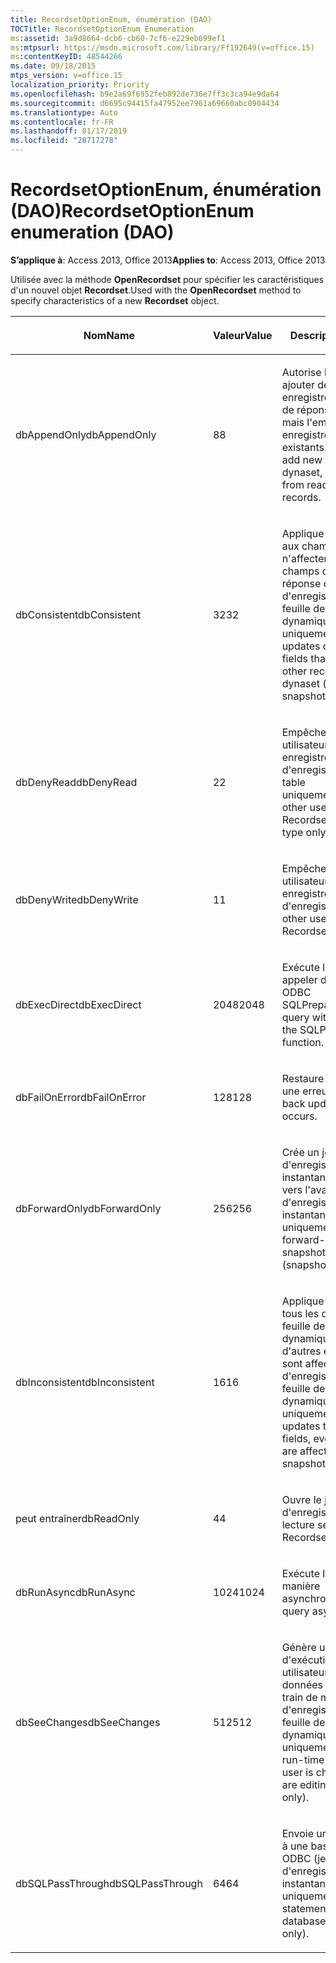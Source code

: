 ```yaml
---
title: RecordsetOptionEnum, énumération (DAO)
TOCTitle: RecordsetOptionEnum Enumeration
ms:assetid: 3a9d8664-dcb6-cb60-7cf6-e229eb699ef1
ms:mtpsurl: https://msdn.microsoft.com/library/Ff192649(v=office.15)
ms:contentKeyID: 48544266
ms.date: 09/18/2015
mtps_version: v=office.15
localization_priority: Priority
ms.openlocfilehash: b9e2a69f6952feb892de736e7ff3c3ca94e9da64
ms.sourcegitcommit: d6695c94415fa47952ee7961a69660abc0904434
ms.translationtype: Auto
ms.contentlocale: fr-FR
ms.lasthandoff: 01/17/2019
ms.locfileid: "28717278"
---
```

# <a name="recordsetoptionenum-enumeration-dao"></a><span data-ttu-id="1708a-102">RecordsetOptionEnum, énumération (DAO)</span><span class="sxs-lookup"><span data-stu-id="1708a-102">RecordsetOptionEnum enumeration (DAO)</span></span>


<span data-ttu-id="1708a-103">**S’applique à**: Access 2013, Office 2013</span><span class="sxs-lookup"><span data-stu-id="1708a-103">**Applies to**: Access 2013, Office 2013</span></span>

<span data-ttu-id="1708a-104">Utilisée avec la méthode **OpenRecordset** pour spécifier les caractéristiques d'un nouvel objet **Recordset**.</span><span class="sxs-lookup"><span data-stu-id="1708a-104">Used with the **OpenRecordset** method to specify characteristics of a new **Recordset** object.</span></span>

<table>
<colgroup>
<col style="width: 33%" />
<col style="width: 33%" />
<col style="width: 33%" />
</colgroup>
<thead>
<tr class="header">
<th><p><span data-ttu-id="1708a-105">Nom</span><span class="sxs-lookup"><span data-stu-id="1708a-105">Name</span></span></p></th>
<th><p><span data-ttu-id="1708a-106">Valeur</span><span class="sxs-lookup"><span data-stu-id="1708a-106">Value</span></span></p></th>
<th><p><span data-ttu-id="1708a-107">Description</span><span class="sxs-lookup"><span data-stu-id="1708a-107">Description</span></span></p></th>
</tr>
</thead>
<tbody>
<tr class="odd">
<td><p><span data-ttu-id="1708a-108">dbAppendOnly</span><span class="sxs-lookup"><span data-stu-id="1708a-108">dbAppendOnly</span></span></p></td>
<td><p><span data-ttu-id="1708a-109">8</span><span class="sxs-lookup"><span data-stu-id="1708a-109">8</span></span></p></td>
<td><p><span data-ttu-id="1708a-110">Autorise l'utilisateur à ajouter de nouveaux enregistrements à la feuille de réponse dynamique mais l'empêche de lire les enregistrements existants.</span><span class="sxs-lookup"><span data-stu-id="1708a-110">Allows user to add new records to the dynaset, but prevents user from reading existing records.</span></span></p></td>
</tr>
<tr class="even">
<td><p><span data-ttu-id="1708a-111">dbConsistent</span><span class="sxs-lookup"><span data-stu-id="1708a-111">dbConsistent</span></span></p></td>
<td><p><span data-ttu-id="1708a-112">32</span><span class="sxs-lookup"><span data-stu-id="1708a-112">32</span></span></p></td>
<td><p><span data-ttu-id="1708a-113">Applique les mises à jour aux champs qui n'affecteront pas d'autres champs de la feuille de réponse dynamique (jeu d'enregistrements de type feuille de réponse dynamique ou instantané uniquement).</span><span class="sxs-lookup"><span data-stu-id="1708a-113">Applies updates only to those fields that will not affect other records in the dynaset (dynaset- and snapshot-type only).</span></span></p></td>
</tr>
<tr class="odd">
<td><p><span data-ttu-id="1708a-114">dbDenyRead</span><span class="sxs-lookup"><span data-stu-id="1708a-114">dbDenyRead</span></span></p></td>
<td><p><span data-ttu-id="1708a-115">2</span><span class="sxs-lookup"><span data-stu-id="1708a-115">2</span></span></p></td>
<td><p><span data-ttu-id="1708a-116">Empêche d'autres utilisateurs de lire les enregistrements du jeu d'enregistrements (de type table uniquement).</span><span class="sxs-lookup"><span data-stu-id="1708a-116">Prevents other users from reading Recordset records (table-type only).</span></span></p></td>
</tr>
<tr class="even">
<td><p><span data-ttu-id="1708a-117">dbDenyWrite</span><span class="sxs-lookup"><span data-stu-id="1708a-117">dbDenyWrite</span></span></p></td>
<td><p><span data-ttu-id="1708a-118">1</span><span class="sxs-lookup"><span data-stu-id="1708a-118">1</span></span></p></td>
<td><p><span data-ttu-id="1708a-119">Empêche d'autres utilisateurs de modifier les enregistrements du jeu d'enregistrements.</span><span class="sxs-lookup"><span data-stu-id="1708a-119">Prevents other users from changing Recordset records.</span></span></p></td>
</tr>
<tr class="odd">
<td><p><span data-ttu-id="1708a-120">dbExecDirect</span><span class="sxs-lookup"><span data-stu-id="1708a-120">dbExecDirect</span></span></p></td>
<td><p><span data-ttu-id="1708a-121">2048</span><span class="sxs-lookup"><span data-stu-id="1708a-121">2048</span></span></p></td>
<td><p><span data-ttu-id="1708a-122">Exécute la requête sans appeler d'abord la fonction ODBC SQLPrepare.</span><span class="sxs-lookup"><span data-stu-id="1708a-122">Executes the query without first calling the SQLPrepare ODBC function.</span></span></p></td>
</tr>
<tr class="even">
<td><p><span data-ttu-id="1708a-123">dbFailOnError</span><span class="sxs-lookup"><span data-stu-id="1708a-123">dbFailOnError</span></span></p></td>
<td><p><span data-ttu-id="1708a-124">128</span><span class="sxs-lookup"><span data-stu-id="1708a-124">128</span></span></p></td>
<td><p><span data-ttu-id="1708a-125">Restaure les mises à jour si une erreur se produit.</span><span class="sxs-lookup"><span data-stu-id="1708a-125">Rolls back updates if an error occurs.</span></span></p></td>
</tr>
<tr class="odd">
<td><p><span data-ttu-id="1708a-126">dbForwardOnly</span><span class="sxs-lookup"><span data-stu-id="1708a-126">dbForwardOnly</span></span></p></td>
<td><p><span data-ttu-id="1708a-127">256</span><span class="sxs-lookup"><span data-stu-id="1708a-127">256</span></span></p></td>
<td><p><span data-ttu-id="1708a-128">Crée un jeu d'enregistrements de type instantané à déplacement vers l'avant (jeu d'enregistrements de type instantané uniquement).</span><span class="sxs-lookup"><span data-stu-id="1708a-128">Creates a forward-only scrolling snapshot-type Recordset (snapshot-type only).</span></span></p></td>
</tr>
<tr class="even">
<td><p><span data-ttu-id="1708a-129">dbInconsistent</span><span class="sxs-lookup"><span data-stu-id="1708a-129">dbInconsistent</span></span></p></td>
<td><p><span data-ttu-id="1708a-130">16</span><span class="sxs-lookup"><span data-stu-id="1708a-130">16</span></span></p></td>
<td><p><span data-ttu-id="1708a-131">Applique les mises à jour à tous les champs de la feuille de réponse dynamique, et ce même si d'autres enregistrements sont affectés (jeu d'enregistrements de type feuille de réponse dynamique ou instantané uniquement).</span><span class="sxs-lookup"><span data-stu-id="1708a-131">Applies updates to all dynaset fields, even if other records are affected (dynaset- and snapshot-type only).</span></span></p></td>
</tr>
<tr class="odd">
<td><p><span data-ttu-id="1708a-132">peut entraîner</span><span class="sxs-lookup"><span data-stu-id="1708a-132">dbReadOnly</span></span></p></td>
<td><p><span data-ttu-id="1708a-133">4</span><span class="sxs-lookup"><span data-stu-id="1708a-133">4</span></span></p></td>
<td><p><span data-ttu-id="1708a-134">Ouvre le jeu d'enregistrements en lecture seule.</span><span class="sxs-lookup"><span data-stu-id="1708a-134">Opens the Recordset as read-only.</span></span></p></td>
</tr>
<tr class="even">
<td><p><span data-ttu-id="1708a-135">dbRunAsync</span><span class="sxs-lookup"><span data-stu-id="1708a-135">dbRunAsync</span></span></p></td>
<td><p><span data-ttu-id="1708a-136">1024</span><span class="sxs-lookup"><span data-stu-id="1708a-136">1024</span></span></p></td>
<td><p><span data-ttu-id="1708a-137">Exécute la requête de manière asynchrone.</span><span class="sxs-lookup"><span data-stu-id="1708a-137">Executes the query asynchronously.</span></span></p></td>
</tr>
<tr class="odd">
<td><p><span data-ttu-id="1708a-138">dbSeeChanges</span><span class="sxs-lookup"><span data-stu-id="1708a-138">dbSeeChanges</span></span></p></td>
<td><p><span data-ttu-id="1708a-139">512</span><span class="sxs-lookup"><span data-stu-id="1708a-139">512</span></span></p></td>
<td><p><span data-ttu-id="1708a-140">Génère une erreur d'exécution si un autre utilisateur change les données que vous êtes en train de modifier (jeu d'enregistrements de type feuille de réponse dynamique uniquement).</span><span class="sxs-lookup"><span data-stu-id="1708a-140">Generates a run-time error if another user is changing data you are editing (dynaset-type only).</span></span></p></td>
</tr>
<tr class="even">
<td><p><span data-ttu-id="1708a-141">dbSQLPassThrough</span><span class="sxs-lookup"><span data-stu-id="1708a-141">dbSQLPassThrough</span></span></p></td>
<td><p><span data-ttu-id="1708a-142">64</span><span class="sxs-lookup"><span data-stu-id="1708a-142">64</span></span></p></td>
<td><p><span data-ttu-id="1708a-143">Envoie une instruction SQL à une base de données ODBC (jeu d'enregistrements de type instantané uniquement).</span><span class="sxs-lookup"><span data-stu-id="1708a-143">Sends an SQL statement to an ODBC database (snapshot-type only).</span></span></p></td>
</tr>
</tbody>
</table>

